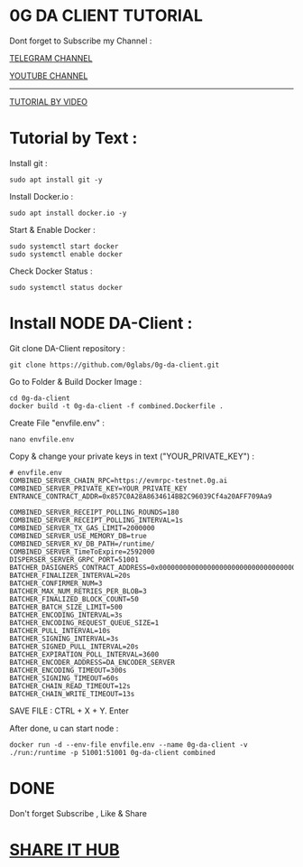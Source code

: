 # 0G DA CLIENT TUTORIAL 

Dont forget to Subscribe my Channel :

[ TELEGRAM CHANNEL](https://t.me/SHAREITHUB_COM)

[YOUTUBE CHANNEL](https://www.youtube.com/channel/UCUvH2S-T6T_hc7DjxhVd28A/)

---------------------------------------------------------------------------

[ TUTORIAL BY VIDEO ](https)

# Tutorial by Text :

Install git :
```
sudo apt install git -y
```
Install Docker.io :
```
sudo apt install docker.io -y
```
Start & Enable Docker :
```
sudo systemctl start docker
sudo systemctl enable docker
```
Check Docker Status :
```
sudo systemctl status docker
```

# Install NODE DA-Client :

Git clone DA-Client repository :
```
git clone https://github.com/0glabs/0g-da-client.git
```
Go to Folder & Build Docker Image :
```
cd 0g-da-client
docker build -t 0g-da-client -f combined.Dockerfile .
```
Create File "envfile.env" :
```
nano envfile.env
```
Copy & change your private keys in text ("YOUR_PRIVATE_KEY") :
```
# envfile.env
COMBINED_SERVER_CHAIN_RPC=https://evmrpc-testnet.0g.ai
COMBINED_SERVER_PRIVATE_KEY=YOUR_PRIVATE_KEY
ENTRANCE_CONTRACT_ADDR=0x857C0A28A8634614BB2C96039Cf4a20AFF709Aa9

COMBINED_SERVER_RECEIPT_POLLING_ROUNDS=180
COMBINED_SERVER_RECEIPT_POLLING_INTERVAL=1s
COMBINED_SERVER_TX_GAS_LIMIT=2000000
COMBINED_SERVER_USE_MEMORY_DB=true
COMBINED_SERVER_KV_DB_PATH=/runtime/
COMBINED_SERVER_TimeToExpire=2592000
DISPERSER_SERVER_GRPC_PORT=51001
BATCHER_DASIGNERS_CONTRACT_ADDRESS=0x0000000000000000000000000000000000001000
BATCHER_FINALIZER_INTERVAL=20s
BATCHER_CONFIRMER_NUM=3
BATCHER_MAX_NUM_RETRIES_PER_BLOB=3
BATCHER_FINALIZED_BLOCK_COUNT=50
BATCHER_BATCH_SIZE_LIMIT=500
BATCHER_ENCODING_INTERVAL=3s
BATCHER_ENCODING_REQUEST_QUEUE_SIZE=1
BATCHER_PULL_INTERVAL=10s
BATCHER_SIGNING_INTERVAL=3s
BATCHER_SIGNED_PULL_INTERVAL=20s
BATCHER_EXPIRATION_POLL_INTERVAL=3600
BATCHER_ENCODER_ADDRESS=DA_ENCODER_SERVER
BATCHER_ENCODING_TIMEOUT=300s
BATCHER_SIGNING_TIMEOUT=60s
BATCHER_CHAIN_READ_TIMEOUT=12s
BATCHER_CHAIN_WRITE_TIMEOUT=13s
```
SAVE FILE : CTRL + X + Y. Enter

After done, u can start node  :
```
docker run -d --env-file envfile.env --name 0g-da-client -v ./run:/runtime -p 51001:51001 0g-da-client combined 
```

# DONE
Don't forget Subscribe , Like & Share
# [SHARE IT HUB](https://www.youtube.com/channel/UCUvH2S-T6T_hc7DjxhVd28A/)
















